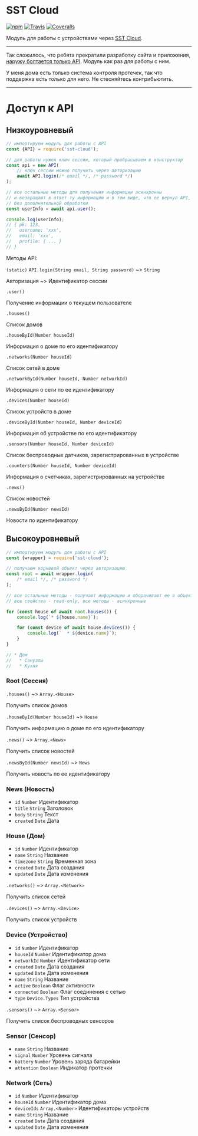 # SST Cloud

[![npm](https://img.shields.io/npm/v/sst-cloud.svg?style=flat-square)](https://www.npmjs.com/package/sst-cloud)
[![Travis](https://img.shields.io/travis/silentroach/sst-cloud.svg?style=flat-square&label=travis)](https://travis-ci.org/silentroach/sst-cloud)
[![Coveralls](https://img.shields.io/coveralls/silentroach/sst-cloud.svg?style=flat-square&label=coverage)](https://coveralls.io/r/silentroach/sst-cloud)

Модуль для работы с устройствами через [SST Cloud](https://www.sst-cloud.com).

---

Так сложилось, что ребята прекратили разработку сайта и приложения, [наружу болтается только API](https://api.sst-cloud.com/docs/). Модуль как раз для работы с ним.

У меня дома есть только система контроля протечек, так что поддержка есть только для него. Не стесняйтесь контрибьютить.

---

# Доступ к API

## Низкоуровневый

```javascript
// импортируем модуль для работы с API
const {API} = require('sst-cloud');

// для работы нужен ключ сессии, который пробрасываем в конструктор
const api = new API(
	// ключ сессии можно получить через авторизацию
	await API.login(/* email */, /* password */)
);

// все остальные методы для получения информации асинхронны
// и возвращают в ответ ту информацию и в том виде, что ее вернул API,
// без дополнительной обработки
const userInfo = await api.user();

console.log(userInfo);
// { pk: 123,
//   username: 'xxx',
//   email: 'xxx',
//   profile: { ... }
// }
```

Методы API:

`(static)` `API.login(String email, String password)` ~> `String`

Авторизация ~> Идентификатор сессии

`.user()`

Получение информации о текущем пользователе

`.houses()`

Список домов

`.houseById(Number houseId)`

Информация о доме по его идентификатору

`.networks(Number houseId)`

Список сетей в доме

`.networkById(Number houseId, Number networkId)`

Информация о сети по ее идентификатору

`.devices(Number houseId)`

Список устройств в доме

`.deviceById(Number houseId, Number deviceId)`

Информация об устройстве по его идентификатору

`.sensors(Number houseId, Number deviceId)`

Список беспроводных датчиков, зарегистрированных в устройстве

`.counters(Number houseId, Number deviceId)`

Информация о счетчиках, зарегистрированных на устройстве

`.news()`

Список новостей

`.newsById(Number newsId)`

Новости по идентификатору

## Высокоуровневый

```javascript
// импортируем модуль для работы с API
const {wrapper} = require('sst-cloud');

// получаем корневой объект через авторизацию
const root = await wrapper.login(
	/* email */, /* password */
);

// все остальные методы - получают информацию и оборачивают ее в объекты
// все свойства - read-only, все методы - асинхронные

for (const house of await root.houses()) {
	console.log(`* ${house.name}`);

	for (const device of await house.devices()) {
		console.log(`  * ${device.name}`);
	}
}

// * Дом
//   * Санузлы
//   * Кухня
```

### Root (Сессия)

`.houses()` ~> `Array.<House>`

Получить список домов

`.houseById(Number houseId)` ~> `House`

Получить информацию о доме по его идентификатору

`.news()` ~> `Array.<News>`

Получить список новостей

`.newsById(Number newsId)` ~> `News`

Получить новость по ее идентификатору

### News (Новость)

* `id` `Number` Идентификатор
* `title` `String` Заголовок
* `body` `String` Текст
* `created` `Date` Дата

### House (Дом)

* `id` `Number` Идентификатор
* `name` `String` Название
* `timezone` `String` Временная зона
* `created` `Date` Дата создания
* `updated` `Date` Дата изменения

`.networks()` ~> `Array.<Network>`

Получить список сетей

`.devices()` ~> `Array.<Device>`

Получить список устройств

### Device (Устройство)

* `id` `Number` Идентификатор
* `houseId` `Number` Идентификатор дома
* `networkId` `Number` Идентификатор сети
* `created` `Date` Дата создания
* `updated` `Date` Дата изменения
* `name` `String` Название
* `active` `Boolean` Флаг активности
* `connected` `Boolean` Флаг соединения с сетью
* `type` `Device.Types` Тип устройства

`.sensors()` ~> `Array.<Sensor>`

Получить список беспроводных сенсоров

### Sensor (Сенсор)

* `name` `String` Название
* `signal` `Number` Уровень сигнала
* `battery` `Number` Уровень заряда батарейки
* `attention` `Boolean` Индикатор протечки

### Network (Сеть)

* `id` `Number` Идентификатор
* `houseId` `Number` Идентификатор дома
* `deviceIds` `Array.<Number>` Идентификаторы устройств
* `name` `String` Название
* `created` `Date` Дата создания
* `updated` `Date` Дата изменения
